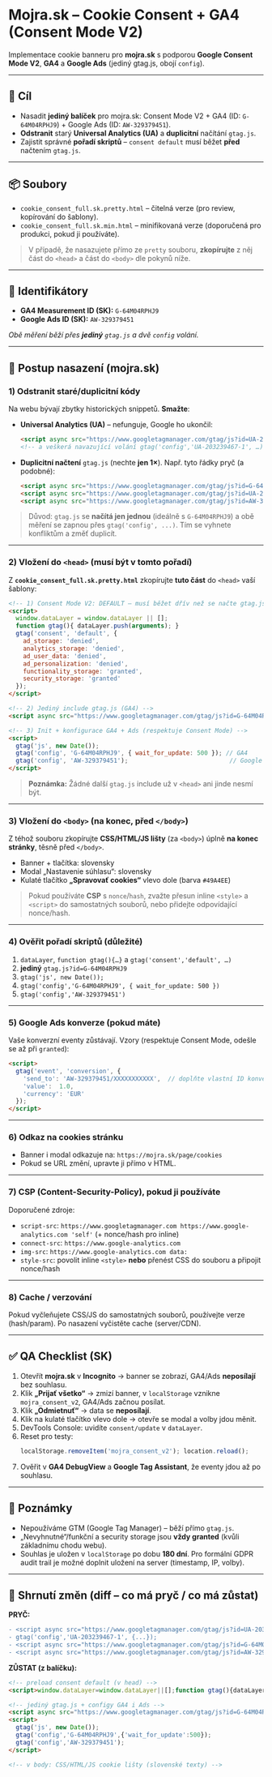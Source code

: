 # Mojra.sk – Cookie Consent + GA4 (Consent Mode V2)

Implementace cookie banneru pro **mojra.sk** s podporou **Google Consent Mode V2**, **GA4** a **Google Ads** (jediný gtag.js, obojí `config`).

---

## 🎯 Cíl
- Nasadit **jediný balíček** pro mojra.sk: Consent Mode V2 + GA4 (ID: `G-64M04RPHJ9`) + Google Ads (ID: `AW-329379451`).
- **Odstranit** starý **Universal Analytics (UA)** a **duplicitní** načítání `gtag.js`.
- Zajistit správné **pořadí skriptů** – `consent default` musí běžet **před** načtením `gtag.js`.

---

## 📦 Soubory
- `cookie_consent_full.sk.pretty.html` – čitelná verze (pro review, kopírování do šablony).
- `cookie_consent_full.sk.min.html` – minifikovaná verze (doporučená pro produkci, pokud ji používáte).

> V případě, že nasazujete přímo ze `pretty` souboru, **zkopírujte** z něj část do `<head>` a část do `<body>` dle pokynů níže.

---

## 🧩 Identifikátory
- **GA4 Measurement ID (SK):** `G-64M04RPHJ9`
- **Google Ads ID (SK):** `AW-329379451`

*Obě měření běží přes **jediný** `gtag.js` a dvě `config` volání.*

---

## 🔧 Postup nasazení (mojra.sk)

### 1) Odstranit staré/duplicitní kódy
Na webu bývají zbytky historických snippetů. **Smažte**:
- **Universal Analytics (UA)** – nefunguje, Google ho ukončil:
  ```html
  <script async src="https://www.googletagmanager.com/gtag/js?id=UA-203239467-1"></script>
  <!-- a veškerá navazující volání gtag('config','UA-203239467-1', …) nebo ga('create'…) -->
  ```
- **Duplicitní načtení** `gtag.js` (nechte **jen 1×**). Např. tyto řádky pryč (a podobné):
  ```html
  <script async src="https://www.googletagmanager.com/gtag/js?id=G-64M04RPHJ9&cx=c&gtm=..."></script>
  <script async src="https://www.googletagmanager.com/gtag/js?id=UA-203239467-1&cx=c&gtm=..."></script>
  <script async src="https://www.googletagmanager.com/gtag/js?id=AW-329379451"></script> <!-- separate include už nebude potřeba -->
  ```

> Důvod: `gtag.js` se **načítá jen jednou** (ideálně s `G-64M04RPHJ9`) a obě měření se zapnou přes `gtag('config', ...)`. Tím se vyhnete konfliktům a změť duplicít.

---

### 2) Vložení do `<head>` (musí být v tomto pořadí)
Z **`cookie_consent_full.sk.pretty.html`** zkopírujte **tuto část** do `<head>` vaší šablony:

```html
<!-- 1) Consent Mode V2: DEFAULT – musí běžet dřív než se načte gtag.js -->
<script>
  window.dataLayer = window.dataLayer || [];
  function gtag(){ dataLayer.push(arguments); }
  gtag('consent', 'default', {
    ad_storage: 'denied',
    analytics_storage: 'denied',
    ad_user_data: 'denied',
    ad_personalization: 'denied',
    functionality_storage: 'granted',
    security_storage: 'granted'
  });
</script>

<!-- 2) Jediný include gtag.js (GA4) -->
<script async src="https://www.googletagmanager.com/gtag/js?id=G-64M04RPHJ9"></script>

<!-- 3) Init + konfigurace GA4 + Ads (respektuje Consent Mode) -->
<script>
  gtag('js', new Date());
  gtag('config', 'G-64M04RPHJ9', { wait_for_update: 500 }); // GA4
  gtag('config', 'AW-329379451');                            // Google Ads
</script>
```

> **Poznámka:** Žádné další `gtag.js` include už v `<head>` ani jinde nesmí být.

---

### 3) Vložení do `<body>` (na konec, před `</body>`)
Z téhož souboru zkopírujte **CSS/HTML/JS lišty** (za `<body>`) úplně **na konec stránky**, těsně před `</body>`.

- Banner + tlačítka: slovensky
- Modal „Nastavenie súhlasu“: slovensky
- Kulaté tlačítko **„Spravovať cookies“** vlevo dole (barva `#49A4EE`)

> Pokud používáte **CSP** s `nonce`/`hash`, zvažte přesun inline `<style>` a `<script>` do samostatných souborů, nebo přidejte odpovídající nonce/hash.

---

### 4) Ověřit pořadí skriptů (důležité)
1. `dataLayer`, `function gtag(){…}` a `gtag('consent','default', …)`
2. **jediný** `gtag.js?id=G-64M04RPHJ9`
3. `gtag('js', new Date());`
4. `gtag('config','G-64M04RPHJ9', { wait_for_update: 500 })`
5. `gtag('config','AW-329379451')`

---

### 5) Google Ads konverze (pokud máte)
Vaše konverzní eventy zůstávají. Vzory (respektuje Consent Mode, odešle se až při `granted`):
```html
<script>
  gtag('event', 'conversion', {
    'send_to': 'AW-329379451/XXXXXXXXXXX',  // doplňte vlastní ID konverze
    'value':  1.0,
    'currency': 'EUR'
  });
</script>
```

---

### 6) Odkaz na cookies stránku
- Banner i modal odkazuje na: `https://mojra.sk/page/cookies`  
- Pokud se URL změní, upravte ji přímo v HTML.

---

### 7) CSP (Content-Security-Policy), pokud ji používáte
Doporučené zdroje:
- `script-src`: `https://www.googletagmanager.com https://www.google-analytics.com 'self'` (+ nonce/hash pro inline)
- `connect-src`: `https://www.google-analytics.com`
- `img-src`: `https://www.google-analytics.com data:`
- `style-src`: povolit inline `<style>` **nebo** přenést CSS do souboru a připojit nonce/hash

---

### 8) Cache / verzování
Pokud vyčleňujete CSS/JS do samostatných souborů, používejte verze (hash/param). Po nasazení vyčistěte cache (server/CDN).

---

## ✅ QA Checklist (SK)
1. Otevřít **mojra.sk** v **Incognito** → banner se zobrazí, GA4/Ads **neposílají** bez souhlasu.  
2. Klik **„Prijať všetko“** → zmizí banner, v `localStorage` vznikne `mojra_consent_v2`, GA4/Ads začnou posílat.  
3. Klik **„Odmietnuť“** → data se **neposílají**.  
4. Klik na kulaté tlačítko vlevo dole → otevře se modal a volby jdou měnit.  
5. DevTools Console: uvidíte `consent/update` v `dataLayer`.  
6. Reset pro testy:
   ```js
   localStorage.removeItem('mojra_consent_v2'); location.reload();
   ```
7. Ověřit v **GA4 DebugView** a **Google Tag Assistant**, že eventy jdou až po souhlasu.

---

## 📌 Poznámky
- Nepoužíváme GTM (Google Tag Manager) – běží přímo `gtag.js`.
- „Nevyhnutné“/funkční a security storage jsou **vždy granted** (kvůli základnímu chodu webu).  
- Souhlas je uložen v `localStorage` po dobu **180 dní**. Pro formální GDPR audit trail je možné doplnit uložení na server (timestamp, IP, volby).

---

## 🔎 Shrnutí změn (diff – co má pryč / co má zůstat)

**PRYČ:**
```diff
- <script async src="https://www.googletagmanager.com/gtag/js?id=UA-203239467-1"></script>
- gtag('config','UA-203239467-1', {...});
- <script async src="https://www.googletagmanager.com/gtag/js?id=G-64M04RPHJ9&cx=c&gtm=..."></script>   (duplicitní include)
- <script async src="https://www.googletagmanager.com/gtag/js?id=AW-329379451"></script>              (samostatný include už netřeba)
```

**ZŮSTAT (z balíčku):**
```html
<!-- preload consent default (v head) -->
<script>window.dataLayer=window.dataLayer||[];function gtag(){dataLayer.push(arguments)};gtag('consent','default',{...});</script>

<!-- jediný gtag.js + configy GA4 i Ads -->
<script async src="https://www.googletagmanager.com/gtag/js?id=G-64M04RPHJ9"></script>
<script>
  gtag('js', new Date());
  gtag('config','G-64M04RPHJ9',{'wait_for_update':500});
  gtag('config','AW-329379451');
</script>

<!-- v body: CSS/HTML/JS cookie lišty (slovenské texty) -->
```

